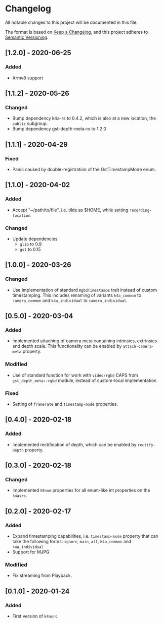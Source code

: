 # Changelog
All notable changes to this project will be documented in this file.

The format is based on [Keep a Changelog](https://keepachangelog.com/en/1.0.0/),
and this project adheres to [Semantic Versioning](https://semver.org/spec/v2.0.0.html).

## [1.2.0] - 2020-06-25

### Added

- Armv8 support

## [1.1.2] - 2020-05-26

### Changed

- Bump dependency k4a-rs to 0.4.2, which is also at a new location, the `public` subgroup.
- Bump dependency gst-depth-meta-rs to 1.2.0

## [1.1.1] - 2020-04-29

### Fixed

- Panic caused by double-registration of the GstTimestampMode enum.

## [1.1.0] - 2020-04-02
### Added
- Accept "~/path/to/file", i.e. tilde as $HOME, while setting `recording-location`.
### Changed
- Update dependencies
  - `glib` to 0.9
  - `gst` to 0.15

## [1.0.0] - 2020-03-26

### Changed

- Use implementation of standard `RgbdTimestamps` trait instead of custom timestamping. This includes renaming of variants `k4a_common` to `camera_common` and `k4a_individual` to `camera_individual`.

## [0.5.0] - 2020-03-04

### Added

- Implemented attaching of camera meta containing intrinsics, extrinsics and depth scale. This functionality can be enabled by `attach-camera-meta` property.

### Modified
- Use of standard function for work with `video/rgbd` CAPS from `gst_depth_meta::rgbd` module, instead of custom-local implementation.

### Fixed
- Setting of `framerate` and `timestamp-mode` properties.

## [0.4.0] - 2020-02-18

### Added

- Implemented rectification of depth, which can be enabled by `rectify-depth` property.

## [0.3.0] - 2020-02-18

### Changed

- Implemented `GEnum` properties for all enum-like int properties on the `k4asrc`.

## [0.2.0] - 2020-02-17

### Added

- Expand timestamping capabilities, i.e. `timestamp-mode` property that can take the following forms: `ignore`, `main`, `all`, `k4a_common` and `k4a_individual`
- Support for MJPG

### Modified

- Fix streaming from Playback.

## [0.1.0] - 2020-01-24

### Added

- First version of `k4asrc`
